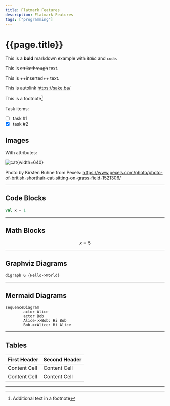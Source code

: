 ```yaml
---
title: Flatmark Features
description: Flatmark Features
tags: ["programming"]
---
```


# {{page.title}}

This is a **bold** markdown example with *italic* and `code`.

This is ~~strikethrough~~ text.

This is ++inserted++ text.

This is autolink https://sake.ba/

This is a footnote[^1]

Task items:
- [ ] task #1
- [x] task #2

## Images

With attributes:

![cat](https://images.pexels.com/photos/1521306/pexels-photo-1521306.jpeg){width=640}

Photo by Kirsten Bühne from Pexels: https://www.pexels.com/photo/photo-of-british-shorthair-cat-sitting-on-grass-field-1521306/

---
## Code Blocks

```scala
val x = 1
```

---
## Math Blocks

```math
x = 5
```

---

## Graphviz Diagrams

```diagram:graphviz
digraph G {Hello->World}
```


---

## Mermaid Diagrams

```diagram:mermaid
sequenceDiagram
        actor Alice
        actor Bob
        Alice->>Bob: Hi Bob
        Bob->>Alice: Hi Alice
```


---

## Tables

| First Header | Second Header |
|--------------|---------------|
| Content Cell | Content Cell  |
| Content Cell | Content Cell  |


---

[^1]: Additional text in a footnote




